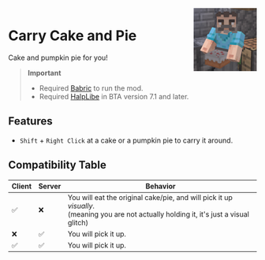 <img align="right" height="128" width="128" alt="" loading="lazy" decoding="async" src="./src/main/resources/icon.png"/>

# Carry Cake and Pie

Cake and pumpkin pie for you!

> **Important**
> - Required [Babric](https://github.com/Turnip-Labs/babric-instance-repo/releases) to run the mod.
> - Required [HalpLibe](https://github.com/Turnip-Labs/bta-halplibe/releases) in BTA version 7.1 and later.

## Features

- `Shift` + `Right Click` at a cake or a pumpkin pie to carry it around.

## Compatibility Table

| Client | Server | Behavior                                                                                                                                     |
|--------|--------|----------------------------------------------------------------------------------------------------------------------------------------------|
| ✅      | ❌      | You will eat the original cake/pie, and will pick it up _visually_.<br/>(meaning you are not actually holding it, it's just a visual glitch) |
| ❌      | ✅      | You will pick it up.                                                                                                                         |
| ✅      | ✅      | You will pick it up.                                                                                                                         |
